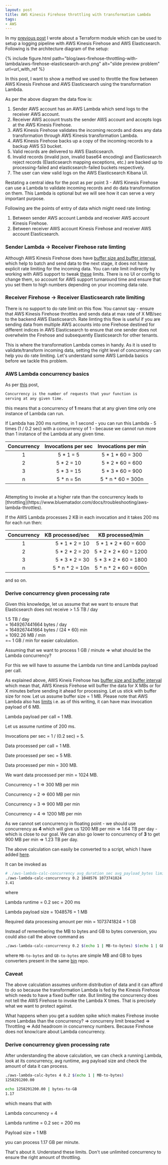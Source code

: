 ```yaml
---
layout: post
title: AWS Kinesis Firehose throttling with transformation Lambda
tags:
- AWS
---
```


In my [previous post](http://saurabh-hirani.github.io/writing/2020/02/08/terraform-aws-firehose-elasticsearch) I wrote about a Terraform module which can be used to setup a
logging pipeline with AWS Kinesis Firehose and AWS Elasticsearch. Following is the architecture diagram of the setup:

<div class='pull-left' style="border: 0px solid black;">
{% include figure.html path="blog/aws-firehose-throttling-with-lambda/aws-firehose-elasticsearch-arch.png" alt="slide preview problem" url=url_with_ref %}
</div>

In this post, I want to show a method we used to throttle the flow between AWS Kinesis Firehose and AWS Elasticsearch using the transformation Lambda.

As per the above diagram the data flow is:

1. Sender AWS account has an AWS Lambda which send logs to the receiver AWS account.
2. Receiver AWS account trusts the sender AWS account and accepts logs at the AWS Kinesis Firehose.
3. AWS Kinesis Firehose validates the incoming records and does any data transformation through AWS Kinesis transformation Lambda.
4. AWS Kinesis Firehose backs up a copy of the incoming records to a backup AWS S3 bucket.
5. Valid records are delivered to AWS Elasticsearch.
6. Invalid records (invalid json, invalid base64 encoding) and Elasticsearch reject records (Elasticsearch mapping exceptions, etc.) are backed up to processing-failed and elasticsearch-failed buckets respectively.
7. The user can view valid logs on the AWS Elasticsearch Kibana UI.

Restating a central idea for the post as per point 3 - AWS Kinesis Firehose can use a Lambda to validate incoming records and do data transformation
on them. This Lambda is optional but we will see how it can serve a very important purpose.

Following are the points of entry of data which might need rate limting:

1. Between sender AWS account Lambda and receiver AWS account Kinesis Firehose.
2. Between receiver AWS account Kinesis Firehose and receiver AWS account Elasticsearch.

### Sender Lambda -> Receiver Firehose rate limting

Although AWS Kinesis Firehose does have [buffer size and buffer interval](https://aws.amazon.com/kinesis/data-firehose/faqs/), which help to batch
and send data to the next stage, it does not have explicit rate limiting for the incoming data. You can rate limit indirectly by working with AWS
support to tweak [these](https://docs.aws.amazon.com/firehose/latest/dev/limits.html) limits. There is no UI or config to change them, so account
for AWS support turnaround time and ensure that you set them to high numbers depending on your incoming data rate.

### Receiver Firehose -> Receiver Elasticsearch rate limiting

There is no support to do rate limit on this flow. You cannot say - ensure that AWS Kinesis Firehose throttles and sends data at max rate of X MB/sec to
the backend AWS Elasticsearch. Rate limting this flow is useful if you are sending data from multiple AWS accounts into one Firehose destined for different
indices in AWS Elasticsearch to ensure that one sender does not overwhelm the Firehose and subsequently Elasticsearch for other tenants.

This is where the transformation Lambda comes in handy. As it is used to validate/transform incoming data, setting the right level of concurrency can help
you do rate limiting. Let's understand some AWS Lambda basics before we tackle this problem.

### AWS Lambda concurrency basics

As per [this](https://docs.aws.amazon.com/lambda/latest/dg/configuration-concurrency.html) post,

```sh
Concurrency is the number of requests that your function is
serving at any given time.
```

this means that a concurrency of **1** means that at any given time only one instance of Lambda can run.

If Lambda has 200 ms runtime, in 1 second - you can run this Lambda - 5 times (1 / 0.2 sec) with a concurrency of 1 - because we cannot run more than 1 instance
of the Lambda at any given time.

| Concurrency  | Invocations per sec  | Invocations per min  |
| :----------: | :------------------: | :------------------: |
|      1       | 5 * 1 = 5            | 5 * 1 * 60 = 300     |
|      2       | 5 * 2 = 10           | 5 * 2 * 60 = 600     |
|      3       | 5 * 3 = 15           | 5 * 3 * 60 = 900     |
|      n       | 5 * n = 5n           | 5 * n * 60 = 300n    |


<br/>
Attempting to invoke at a higher rate than the concurrency leads to [throttling](https://www.bluematador.com/docs/troubleshooting/aws-lambda-throttles).

If the AWS Lambda processes 2 KB in each invocation and it takes 200 ms for each run then:

| Concurrency  | KB processed/sec       | KB processed/min       |
| :----------: | --------------------:  | :--------------------: |
|      1       | 5 * 1 * 2 = 10         | 5 * 1 * 2 * 60 = 600   |
|      2       | 5 * 2 * 2 = 20         | 5 * 2 * 2 * 60 = 1200  |
|      3       | 5 * 3 * 2 = 30         | 5 * 3 * 2 * 60 = 1800  |
|      n       | 5 * n * 2 = 10n        | 5 * n * 2 * 60 = 600n  |

and so on.

### Derive concurrency given processing rate

Given this knowledge, let us assume that we want to ensure that Elasticsearch does not receive > 1.5 TB / day

1.5 TB / day
<br/>
= 1649267441664 bytes / day
<br/>
= 1649267441664 bytes / (24 * 60) min
<br/>
= 1092.26 MB / min
<br/>
=~ 1 GB / min for easier calculation.

Assuming that we want to process 1 GB / minute => what should be the Lambda concurrency?

For this we will have to assume the Lambda run time and Lambda payload per call.

As explained above, AWS Kineis Firehose has [buffer size and buffer interval](https://aws.amazon.com/kinesis/data-firehose/faqs/) which mean that,
AWS Kinesis Firehose will buffer the data for X MBs or for X minutes before sending it ahead for processing. Let us stick with buffer size
for now. Let us assume buffer size = 1 MB. Please note that AWS Lambda also has [limits](https://docs.aws.amazon.com/lambda/latest/dg/limits.html) i.e.
as of this writing, it can have max invocation payload of 6 MB.

Lambda payload per call = 1 MB.

Let us assume runtime of 200 ms.

Invocations per sec = 1 / (0.2 sec) = 5.

Data processed per call = 1 MB.

Date processed per sec = 5 MB.

Data processed per min = 300 MB.

We want data processed per min = 1024 MB.

Concurrency = 1 => 300 MB per min

Concurrency = 2 => 600 MB per min

Concurrency = 3 => 900 MB per min

Concurrency = 4 => 1200 MB per min

As we cannot set concurrency in floating point - we should use concurrency as **4** which will give us 1200 MB per min => 1.64 TB per day - which is close
to our goal. We can also go lower to concurrency of **3** to get 900 MB per min => 1.23 TB per day.

The above calculation can easily be converted to a script, which I have added [here](https://github.com/saurabh-hirani/bin/blob/master/aws-lambda-calc-concurrency).

It can be invoked as

```sh
# ./aws-lambda-calc-concurrency avg_duration_sec avg_payload_bytes limit_bytes_per_mind
./aws-lambda-calc-concurrency 0.2 1048576 1073741824
3.41
```

where

Lambda runtime = 0.2 sec = 200 ms

Lambda payload size = 1048576 = 1 MB

Required data processing amount per min = 1073741824 = 1 GB

Instead of remembering the MB to bytes and GB to bytes conversion, you could also call the above command as

```sh
./aws-lambda-calc-concurrency 0.2 $(echo 1 | MB-to-bytes) $(echo 1 | GB-to-bytes)
```

where ```MB-to-bytes``` and ```GB-to-bytes``` are simple MB and GB to byes converters present in the same [bin](https://github.com/saurabh-hirani/bin) repo.

### Caveat

The above calculation assumes uniform distribution of data and it can afford to do so because the transformation Lambda is fed by the Kinesis Firehose
which needs to have a fixed buffer rate. But limiting the concurrency does not tell the AWS Firehose to invoke the Lambda X times. That is precisely what
we want to protect against.

What happens when you get a sudden spike which makes Firehose invoke more Lambdas than the concurrency? => concurreny limit breached => Throttling => Add headroom in concurrency numbers. Because Firehose does not know/care about Lambda concurrency.

### Derive concurrency given processing rate

After understanding the above calculation, we can check a running Lambda, look at its concurrency, avg runtime, avg payload size and check the
amount of data it can process.

```sh
./aws-lambda-calc-bytes 4 0.2 $(echo 1 | MB-to-bytes)
1258291200.00

echo 1258291200.00 | bytes-to-GB
1.17
```

which means that with

Lambda concurrency = 4

Lambda runtime = 0.2 sec = 200 ms

Payload size = 1 MB

you can process 1.17 GB per minute.

That's about it. Understand these limits. Don't use unlimited concurrency to ensure the right amount of throttling.
